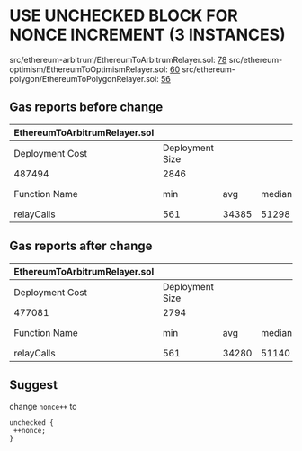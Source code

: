 # USE UNCHECKED BLOCK FOR NONCE INCREMENT (3 INSTANCES)

src/ethereum-arbitrum/EthereumToArbitrumRelayer.sol: [78](https://github.com/pooltogether/ERC5164/blob/main/src/ethereum-arbitrum/EthereumToArbitrumRelayer.sol#L78)
src/ethereum-optimism/EthereumToOptimismRelayer.sol: [60](https://github.com/pooltogether/ERC5164/blob/main/src/ethereum-optimism/EthereumToOptimismRelayer.sol#L60)
src/ethereum-polygon/EthereumToPolygonRelayer.sol: [56](https://github.com/pooltogether/ERC5164/blob/main/src/ethereum-polygon/EthereumToPolygonRelayer.sol#L56)

## Gas reports before change 

|EthereumToArbitrumRelayer.sol |                 |       |        |       |         |
|----------------------------------------------------------------------------------------|-----------------|-------|--------|-------|---------|
| Deployment Cost                                                                        | Deployment Size |       |        |       |         |
| 487494                                                                                 | 2846            |       |        |       |         |
| Function Name                                                                          | min             | avg   | median | max   | # calls |
| relayCalls                                                                             | 561             | 34385 | 51298  | 51298 | 3       |

## Gas reports after change

| EthereumToArbitrumRelayer.sol |                 |       |        |       |         |
|----------------------------------------------------------------------------------------|-----------------|-------|--------|-------|---------|
| Deployment Cost                                                                        | Deployment Size |       |        |       |         |
| 477081                                                                                 | 2794            |       |        |       |         |
| Function Name                                                                          | min             | avg   | median | max   | # calls |
| relayCalls                                                                             | 561             | 34280 | 51140  | 51140 | 3       |

## Suggest

change ```nonce++``` to
```
unchecked {
 ++nonce;
}
```